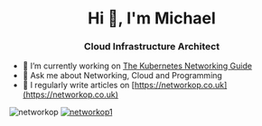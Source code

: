 <h1 align="center">Hi 👋, I'm Michael</h1>
<h3 align="center">Cloud Infrastructure Architect</h3>


- 🔭 I’m currently working on [The Kubernetes Networking Guide](https://k8s.networkop.co.uk/)
- 💬 Ask me about Networking, Cloud and Programming
- 📝 I regularly write articles on [https://networkop.co.uk](https://networkop.co.uk)




<p align="left"> <img src="https://komarev.com/ghpvc/?username=networkop&label=Profile%20views&color=0e75b6&style=flat" alt="networkop" /> 
<a href="https://twitter.com/networkop1" target="blank"><img src="https://img.shields.io/twitter/follow/networkop1?logo=twitter&style=for-the-badge" alt="networkop1" /></a> </p>
